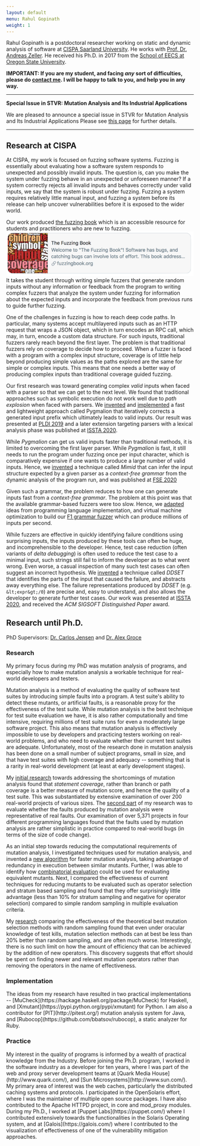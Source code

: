 ```yaml
---
layout: default
menu: Rahul Gopinath
weight: 1
---
```

Rahul Gopinath is a postdoctoral researcher working on static and dynamic analysis of software at [CISPA Saarland University](http://cispa.saarland). He works with [Prof. Dr. Andreas Zeller](https://www.st.cs.uni-saarland.de/zeller/). He received his Ph.D. in 2017 from the [School of EECS at Oregon State University](http://eecs.oregonstate.edu/).

<b>IMPORTANT: If you are my student, and facing _any_ sort of difficulties, please
do [contact me](/contact). I will be happy to talk to you, and help you in any way. </b>

<hr>
<b>Special Issue in STVR: Mutation Analysis and Its Industrial Applications</b>

We are pleased to announce a special issue in STVR for Mutation Analysis and Its Industrial Applications
Please see [this page](https://mutation-workshop.github.io/2020_stvr_si/) for further details.
<hr>

<h2>Research at CISPA</h2>

At CISPA, my work is focused on fuzzing software systems. Fuzzing is essentially about evaluating how a software system responds to unexpected and possibly invalid inputs. The question is, can you make the system under fuzzing behave in an unexpected or unforeseen manner? If a system correctly rejects all invalid inputs and behaves correctly under valid inputs, we say that the system is robust under fuzzing. Fuzzing a system requires relatively little manual input, and fuzzing a system before its release can help uncover vulnerabilities before it is exposed to the wider world.

Our work produced [the fuzzing book](https://www.fuzzingbook.org/) which is an accessible resource for students and practitioners who are new to fuzzing.
[![Fuzzingbook Image](/resources/fuzzingbook_image.png)](https://www.fuzzingbook.org/)
It takes the student through writing simple fuzzers that generate random inputs without any information or feedback from the program to writing complex fuzzers that analyze the system under fuzzing for information about the expected inputs and incorporate the feedback from previous runs to guide further fuzzing.

One of the challenges in fuzzing is how to reach deep code paths. In particular, many systems accept multilayered inputs such as an HTTP request that wraps a JSON object, which in turn encodes an RPC call, which may, in turn, encode a custom data structure. For such inputs, traditional fuzzers rarely reach beyond the first layer. The problem is that traditional fuzzers rely on coverage to decide how to proceed. When a fuzzer is faced with a program with a complex input structure, coverage is of little help beyond producing simple values as the paths explored are the same for simple or complex inputs. This means that one needs a better way of producing complex inputs than traditional coverage guided fuzzing.

Our first research was toward generating complex *valid* inputs when faced with a parser so that we can get to the next level. We found that traditional approaches such as symbolic execution do not work well due to *path explosion* when faced with parsers. 
We [invented](https://arxiv.org/abs/1810.08289) and [implemented](https://github.com/vrthra/pygmalion) a fast and lightweight approach called Pygmalion that iteratively corrects a generated input prefix which ultimately leads to valid inputs. Our result was presented at [PLDI 2019](https://rahul.gopinath.org/publications/#mathis2019parser) and a later extension targeting parsers with a lexical analysis phase was published at [ISSTA 2020](https://rahul.gopinath.org/publications/#mathis2020learning).

While *Pygmalion* can get us valid inputs faster than traditional methods, it is limited to overcoming the first layer parser. While *Pygmalion* is fast, it still needs to run the program under fuzzing once per input character, which is comparatively expensive if one wants to produce a large number of valid inputs. Hence, we [invented](https://github.com/vrthra/mimid) a technique called _Mimid_ that can infer the input structure expected by a given parser as a *context-free grammar* from the dynamic analysis of the program run, and was published at [FSE 2020](https://rahul.gopinath.org/publications/#gopinath2020mining)

Given such a grammar, the problem reduces to how one can generate inputs fast from a *context-free grammar*. The problem at this point was that the available grammar-based fuzzers were too slow. Hence, we [adapted](/publications/#gopinath2019building) ideas from programming language implementation, and virtual machine optimization to build our [F1 grammar fuzzer](https://github.com/vrthra/f1) which can produce millions of inputs per second.

While fuzzers are effective in quickly identifying failure conditions using surprising inputs, the inputs produced
by these tools can often be huge, and incomprehensible to the developer.
Hence, test case reduction (often variants of _delta debugging_) is often used to reduce the test case to a minimal
input, such strings still fail to inform the developer as to what went wrong.
Even worse, a casual inspection of many such test cases can often suggest an
incorrect hypothesis. We [invented](https://rahul.gopinath.org/publications/#gopinath2020abstracting) a technique called _DDSET_ that identifies
the parts of the input that caused the failure, and abstracts away everything else.  The failure representations produced by _DDSET_ (e.g. `&lt;expr&gt;/0`)
are precise and, easy to understand, and also allows the developer to generate
further test cases. Our work was presented at [ISSTA 2020](https://rahul.gopinath.org/publications/#gopinath2020abstracting), and received the _ACM SIGSOFT Distinguished Paper_ award.

<h2>Research until Ph.D.</h2>

PhD Supervisors: [Dr. Carlos Jensen](http://dblp.uni-trier.de/pers/hd/j/Jensen:Carlos) and [Dr. Alex Groce](http://dblp.uni-trier.de/pers/hd/g/Groce:Alex)<br/>
<h3>Research</h3>
My primary focus during my PhD was mutation analysis of programs, and especially how to make mutation analysis a workable technique for real-world developers and testers.

<!--h5>Overview of publications</h5>
[<img src="/resources/img-publications.svg" alt="Publications" title="Publications" width="550px" align='center'>](/publications) -->

Mutation analysis is a method of evaluating the quality of software test suites by introducing simple faults into a program. A test suite's ability to detect these mutants, or artificial faults, is a reasonable proxy for the effectiveness of the test suite. While mutation analysis is the best technique for test suite evaluation we have, it is also rather computationally and time intensive, requiring millions of test suite runs for even a moderately large software project.  This also means that mutation analysis is effectively impossible to use by developers and practicing testers working on real-world problems, and who need to evaluate whether their current test suites are adequate. Unfortunately, most of the research done in mutation analysis has been done on a small number of subject programs, small in size, and that have test suites with high coverage and adequacy -- something that is a rarity in real-world development (at least at early development stages).


My [initial research](/publications/#gopinath2014code) towards addressing the shortcomings of mutation analysis found that <em>statement coverage</em>, rather than branch or path coverage is a better measure of mutation score, and hence the quality of a test suite. This was substantiated by extensive examination of over 200 real-world projects of various sizes. The [second part](/publications/#gopinath2014mutations) of my research was to evaluate whether the faults produced by mutation analysis were representative of real faults. Our examination of over 5,371 projects in four different programming languages found that the faults used by mutation analysis are rather simplistic in practice compared to real-world bugs (in terms of the size of code change).

As an initial step towards reducing the computational requirements of mutation analysis, I investigated techniques used for mutation analysis, and invented a [new algorithm](/publications/#gopinath2016topsy) for faster mutation analysis, taking advantage of redundancy in execution between similar mutants. Further, I was able to identify how [combinatorial evaluation](/publications/#gopinath2015how) could be used for evaluating equivalent mutants. Next,
I compared the effectiveness of current techniques for reducing mutants to be evaluated such as operator selection and stratum based sampling and found that they offer surprisingly little advantage (less than 10% for stratum sampling and negative for operator selection) compared to simple random sampling in multiple evaluation criteria.

My [research](/publications/#gopinath2016on) comparing the effectiveness of the theoretical best mutation
selection methods with random sampling found that even under oracular
knowledge of test kills, mutation selection methods can at best be less than
20% better than random sampling, and are often much worse. Interestingly, there
is no such limit on how the amount of efficiency that can be achieved by the
addition of new operators. This discovery suggests that effort should be spent
on finding newer and relevant mutation operators rather than removing the
operators in the name of effectiveness.

<h3>Implementation</h3>
The ideas from my research have resulted in two practical implementations -- [MuCheck](https://hackage.haskell.org/package/MuCheck) for Haskell, and [Xmutant](https://pypi.python.org/pypi/xmutant) for Python. I am also a contributor for [PIT](http://pitest.org/) mutation analysis system for Java, and [Rubocop](https://github.com/bbatsov/rubocop), a static analyzer for Ruby.

<h3>Practice</h3>
My interest in the quality of programs is informed by a wealth of practical knowledge from the Industry. Before joining the Ph.D. program, I worked in the software industry as a developer for ten years, where I was part of the web and proxy server development teams at [Quark Media House](http://www.quark.com/), and [Sun Microsystems](http://www.sun.com/). My primary area of interest was the web caches,  particularly the distributed caching systems and protocols. I participated in the OpenSolaris effort, where I was the maintainer of multiple open source packages. I have also contributed to the Apache HTTPD project, in core and mod_proxy modules. During my Ph.D., I worked at [Puppet Labs](https://puppet.com/) where I contributed extensively towards the functionalities in the Solaris Operating system, and at [Galois](https://galois.com/) where I contributed to the visualization of effectiveness of one of the vulnerability mitigation approaches.


